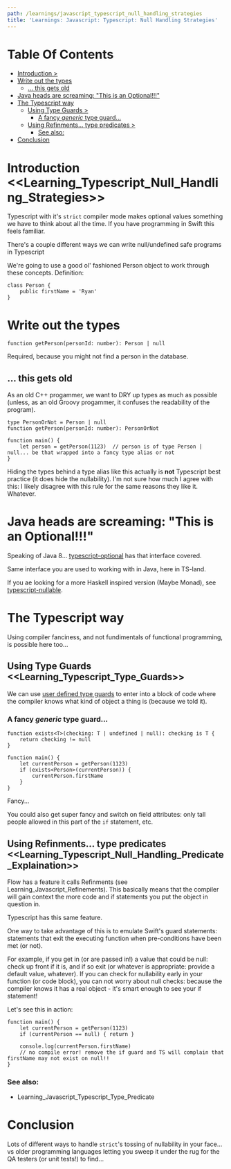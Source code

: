 ```yaml
---
path: /learnings/javascript_typescript_null_handling_strategies
title: 'Learnings: Javascript: Typescript: Null Handling Strategies'
---
```

# Table Of Contents

<!-- toc -->

- [Introduction >](#introduction-)
- [Write out the types](#write-out-the-types)
  * [... this gets old](#-this-gets-old)
- [Java heads are screaming: "This is an Optional!!!"](#java-heads-are-screaming-this-is-an-optional)
- [The Typescript way](#the-typescript-way)
  * [Using Type Guards >](#using-type-guards-)
    + [A fancy *generic* type guard...](#a-fancy-generic-type-guard)
  * [Using Refinments... type predicates >](#using-refinments-type-predicates-)
    + [See also:](#see-also)
- [Conclusion](#conclusion)

<!-- tocstop -->

# Introduction <<Learning_Typescript_Null_Handling_Strategies>>

Typescript with it's `strict` compiler mode makes optional values something we have to think about all the time. If you have programming in Swift this feels familiar.

There's a couple different ways we can write null/undefined safe programs in Typescript

We're going to use a good ol' fashioned Person object to work through these concepts. Definition:

    class Person {
        public firstName = 'Ryan'
    }

# Write out the types

    function getPerson(personId: number): Person | null

Required, because you might not find a person in the database.

## ... this gets old

As an old C++ progammer, we want to DRY up types as much as possible (unless, as an old Groovy progammer, it confuses the readability of the program).

    type PersonOrNot = Person | null
    function getPerson(personId: number): PersonOrNot

    function main() {
        let person = getPerson(1123)  // person is of type Person | null... be that wrapped into a fancy type alias or not
    }

Hiding the types behind a type alias like this actually is **not** Typescript best practice (it does hide the nullability). I'm not sure how much I agree with this: I likely disagree with this rule for the same reasons they like it. Whatever.

# Java heads are screaming: "This is an Optional<Person>!!!"

Speaking of Java 8... [typescript-optional](https://github.com/bromne/typescript-optional) has that interface covered.

Same interface you are used to working with in Java, here in TS-land.

If you ae looking for a more Haskell inspired version (Maybe Monad), see [typescript-nullable](https://github.com/kylecorbelli/typescript-nullable).

# The Typescript way

Using compiler fanciness, and not fundimentals of functional programming, is possible here too...

## Using Type Guards <<Learning_Typescript_Type_Guards>>

We can use [user defined type guards](https://www.typescriptlang.org/docs/handbook/advanced-types.html) to enter into a block of code where the compiler knows what kind of object a thing is (because we told it).

### A fancy *generic* type guard...

    function exists<T>(checking: T | undefined | null): checking is T {
        return checking != null
    }

    function main() {
        let currentPerson = getPerson(1123)
        if (exists<Person>(currentPerson)) {
            currentPerson.firstName
        }
    }

Fancy...

You could also get super fancy and switch on field attributes: only tall people allowed in this part of the `if` statement, etc.

## Using Refinments... type predicates <<Learning_Typescript_Null_Handling_Predicate_Explaination>>

Flow has a feature it calls Refinments (see Learning_Javascript_Refinements). This basically means that the compiler will gain context the more code and if statements you put the object in question in.

Typescript has this same feature.

One way to take advantage of this is to emulate Swift's guard statements: statements that exit the executing function when pre-conditions have been met (or not).

For example, if you get in (or are passed in!) a value that could be null: check up front if it is, and if so exit (or whatever is appropriate: provide a default value, whatever). If you can check for nullability early in your function (or code block), you can not worry about null checks: because the compiler knows it has a real object - it's smart enough to see your if statement!

Let's see this in action:

    function main() {
        let currentPerson = getPerson(1123)
        if (currentPerson == null) { return }

        console.log(currentPerson.firstName)
        // no compile error! remove the if guard and TS will complain that firstName may not exist on null!!
    }


### See also:

  * Learning_Javascript_Typescript_Type_Predicate

# Conclusion

Lots of different ways to handle `strict`'s tossing of nullability in your face... vs older programming languages letting you sweep it under the rug for the QA testers (or unit tests!) to find...

